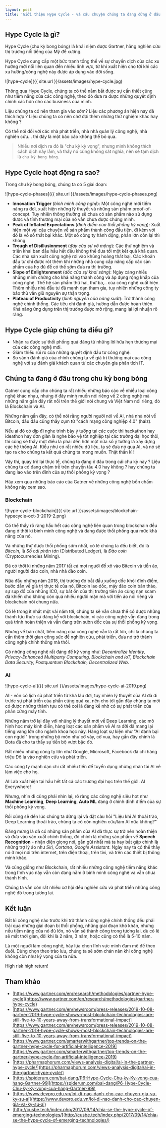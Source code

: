 ```yaml
---
layout: post
title: 'Giới thiệu Hype Cycle - và câu chuyện chúng ta đang đứng ở đâu trong chu kỳ bong bóng'
---
```


## Hype Cycle là gì?

Hype Cycle (chu kỳ bong bóng) là khái niệm được Gartner, hãng nghiên cứu thị trường nổi tiếng của Mỹ đề xướng.

Hype Cycle cung cấp một bức tranh tổng thể về sự chuyển dịch của các xu hướng mới nổi liên quan đến nhiều lĩnh vực, từ khi xuất hiện cho tới khi các xu hướng/công nghệ này được áp dụng vào đời sống.

![hype-cycle]({{ site.url }}/assets/images/hype-cycle.jpg)

Thông qua Hype Cycle, chúng ta có thể nắm bắt được sự cần thiết cũng như tiềm năng của các công nghệ, theo đó đưa ra được những quyết định chính xác hơn cho các business của mình.

Liệu chúng ta có nên tham gia vào sớm? Liệu các phương án hiện nay đã thích hợp ? Liệu chúng ta có nên chờ đợi thêm những thử nghiệm khác hay không ?

Có thể nói đối với các nhà phát triển, nhà nhà quản lý công nghệ, nhà nghiên cứu... thì đây là một báo cáo không thể bỏ qua.

> Nhiều nơi dịch ra đó là "chu kỳ kỳ vọng", nhưng mình không thích cách dịch này lắm, và thấy nó cũng không sát nghĩa, nên sẽ tạm dịch là `chu kỳ bong bóng`.

## Hype Cycle hoạt động ra sao?

Trong chu kỳ bong bóng, chúng ta có 5 giai đoạn:

![hype-cycle-phases]({{ site.url }}/assets/images/hype-cycle-phases.png)

- **Innovation Trigger** (_bình minh công nghệ_): Một công nghệ mới tiềm năng ra đời, xuất hiện những lý thuyết và những sản phẩm proof-of-concept. Tuy nhiên thông thường sẽ chưa có sản phẩm nào sử dụng được và tính thương mại của nó vẫn chưa được chứng minh.
- **Peak of Inflated Expectations** (_đỉnh điểm của thổi phồng kỳ vọng_): Xuất hiện một vài câu chuyện về sản phẩm thành công đầu tiên, đi kèm với đó là vô số thất bại khác. Một số công ty hành động, phần lớn còn lại thì không.
- **Trough of Disillusionment** (_đáy của sự vỡ mộng_): Các thử nghiệm và triển khai ban đầu hầu hết đều không thể đưa tới một kết quả khả quan. Các nhà sản xuất công nghệ rơi vào khủng hoảng thất bại. Các khoản đầu tư chỉ được rót thêm khi những nhà cung cấp nâng cấp các sản phẩm của họ đủ để có thể sớm đưa ra thị trường.
- **Slope of Enlightenment** (_dốc của sự khai sáng_): Ngày càng nhiều những minh chứng cho khả năng thành công và áp dụng rộng khắp của công nghệ. Thế hệ sản phẩm thứ hai, thứ ba,.. của công nghệ xuất hiện. Thêm nhiều nhà đầu tư đã mạnh dạn tham gia, tuy nhiên những công ty bảo thủ vẫn giữ nguyên sự thận trọng.
- **Plateau of Productivity** (_bình nguyên của năng suất_): Trở thành công nghệ chính thống. Các tiêu chí đánh giá, hướng dẫn được hoàn thiện. Khả năng ứng dụng trên thị trường được mở rộng, mang lại lợi nhuận rõ ràng.

## Hype Cycle giúp chúng ta điều gì?

- Nhận ra được sự thổi phồng quá đáng từ những lời hứa hẹn thương mại của các công nghệ mới.
- Giảm thiểu rủi ro của những quyết định đầu tư công nghệ.
- So sánh đánh giá của chính chúng ta về giá trị thương mại của công nghệ với sự đánh giá khách quan từ các chuyên gia phân tích IT.

## Chúng ta đang ở đâu trong chu kỳ bong bóng

Gatner cung cấp cho chúng ta rất nhiều những báo cáo về nhiều loại công nghệ khác nhau, nhưng ở đây mình muốn nói riêng về 2 công nghệ mà những năm gần đây rất nổi trên thế giới nói chung và Việt Nam nói riêng, đó là Blockchain và AI.

Những năm gần đây, có thể nói rằng người người nói về AI, nhà nhà nói về Bitcoin, đâu đâu cũng thấy cụm từ "cách mạng công nghiệp 4.0" (haiz).

Nếu ai đó có dịp đi nghe trình bày ý tưởng tại các cuộc thi hackathon hay ideathon hay đơn giản là nghe bảo vệ tốt nghiệp tại các trường đại học thôi, thì cũng sẽ thấy một điều là phải đến hơn một nửa số ý tưởng là xây dựng các hệ thống AI. Kiểu như có rất nhiều dữ liệu, ta sẽ đưa nó qua AI, và nó sẽ tạo ra cho chúng ta kết quả chúng ta mong muốn. Thật thần kì!

Vậy thì, quay trở lại thực tế, chúng ta đang ở đâu trong cái chu kỳ này ? Liệu chúng ta có đang chậm trễ trên chuyến tàu 4.0 hay không ? hay chúng ta đang lao vào trên đỉnh của sự thổi phồng kỳ vọng ?

Hãy xem qua những báo cáo của Gatner về những công nghệ bốn chấm không này xem sao.

### Blockchain

![hype-cycle-blockchain]({{ site.url }}/assets/images/blockchain-hypecycle-oct-3-2019-2.png)

Có thể thấy rõ ràng hầu hết các công nghệ liên quan trong blockchain đều đang ở thời kì bình minh công nghệ và đang được thổi phồng quá mức khả năng của nó.

Và những thứ được thổi phồng sớm nhất, có lẽ chúng ta đều biết, đó là _Bitcoin_, là _Sổ cái phân tán_ (Distributed Ledger), là _Đào coin_ (Cryptocurrencies Mining).

Đã có thời kì những năm 2017 tất cả mọi người đổ xô vào Bitcoin và tiền ảo, người người đào coin, nhà nhà đào coin.

Nửa đầu những năm 2018, thị trường đó bắt đầu xuống dốc khỏi đỉnh điểm, bước dần về giá trị thực tế của nó, Bitcoin lao dốc, máy đào coin bán tháo, sự sụp đổ của những ICO, sự bất ổn của thị trường tiền ảo cùng nạn scam đã khiến cho không còn quá nhiều người mặn mà với tiền ảo nói riêng và blockchain nói chung nữa.

Có lẽ trong ít nhất một vài năm tới, chúng ta sẽ vẫn chưa thể có được những thành tựu thực sự đáng kể với blockchain, vì các công nghệ vẫn đang trong quá trình hoàn thiện và vẫn đang trên sườn dốc của sự thổi phồng kỳ vọng.

Nhưng về bản chất, tiềm năng của công nghệ vẫn là rất lớn, chỉ là chúng ta cần thêm thời gian công sức để nghiên cứu, phát triển, đưa nó trở thành công nghệ chính thống mà thôi.

Có những công nghệ rất đáng để kỳ vọng như: _Decentralize Identity, Privacy-Enhanced Multiparty Computing, Blockchain and IoT, Blockchain Data Security, Postquantum Blockchain, Decentralized Web_.

### AI

![hype-cycle-ai]({{ site.url }}/assets/images/hype-cycle-ai-2019.png)

AI - vốn có lịch sử phát triển từ khá lâu đời, tuy nhiên lý thuyết của AI đã đi trước sự phát triển của phần cứng quá xa, nên cho tới gần đây chúng ta mới có được những thành tựu có thể coi là đáng kể nhờ có sự phát triển của phần cứng máy tính.

Những năm trở lại đây với những lý thuyết mới về Deep Learning, các mô hình học máy kinh điển, hàng loạt các sản phẩm về AI ra đời đã mang lại tiếng vang lớn cho ngành khoa học này. Hàng loạt sự kiện như "AI đánh bại con người" trong những bộ môn như cờ vây, cờ vua, hay gần đây chính là Dota đã cho ta thấy sự tiến bộ vượt bậc đó.

Rất nhiều những công ty lớn như Google, Microsoft, Facebook đã chỉ hàng triệu Đô la vào nghiên cứu và phát triển.

Các công ty mạnh dạn chi rất nhiều tiền để tuyển dụng những nhân tài AI về làm việc cho họ.

AI Lab xuất hiện tại hầu hết tất cả các trường đại học trên thế giới. AI Everywhere!

Nhưng, nhìn đi cũng phải nhìn lại, rõ ràng các công nghệ siêu hot như **Machine Learning**, **Deep Learning**, **Auto ML** đang ở chính đỉnh điểm của sự thổi phồng kỳ vọng.

Rồi cũng sẽ đến lúc chúng ta dừng lại và đặt câu hỏi "Liệu khi AI thoái trào, Deep Learning thoái trào, chúng ta có còn nghiên cứu/làm AI nữa không?"

Đáng mừng là đã có những sản phẩm của AI đã thực sự trở nên hoàn thiện và đưa vào sản xuất chính thống, đó chính là những sản phẩm về **Speech Recognition** - nhận diện giọng nói, gần gũi nhất mà ta hay bắt gặp chính là những trợ lý ảo như _Siri, Cortana, Google Assistant_. Ngày nay ta có thể thấy nó ở mọi nơi trên internet, trên điện thoại, trên tivi, và trên các thiết bị thông minh khác.

Và cũng giống như Blockchain, rất nhiều những công nghệ tiềm năng khác trong lĩnh vực này vẫn còn đang nằm ở bình minh công nghệ và vẫn chưa thành hình.

Chúng ta vẫn còn rất nhiều cơ hội đểu nghiên cứu và phát triển những công nghệ đó trong tương lai.

## Kết luận

Bất kì công nghệ nào trước khi trở thành công nghệ chính thống đều phải trải qua những giai đoạn bị thổi phồng, những giai đoạn khó khăn, nhưng nếu tiềm năng của nó đủ lớn, nó vẫn sẽ thành công trong tương lai, dù có lẽ sẽ mất thời gian, đôi khi là 2 năm, 3 năm, hoặc cũng có thể là 5-10 năm.

Là một người làm công nghệ, hãy lựa chọn lĩnh vực mình đam mê để theo đuổi. Đừng chọn theo trào lưu, chúng ta sẽ sớm chán nản khi công nghệ không còn như kỳ vọng của ta nữa.

High risk high return!

## Tham khảo

- [https://www.gartner.com/en/research/methodologies/gartner-hype-cycle](https://www.gartner.com/en/research/methodologies/gartner-hype-cycle)
- [https://www.gartner.com/en/newsroom/press-releases/2019-10-08-gartner-2019-hype-cycle-shows-most-blockchain-technologies-are-still-five-to-10-years-away-from-transformational-impact](https://www.gartner.com/en/newsroom/press-releases/2019-10-08-gartner-2019-hype-cycle-shows-most-blockchain-technologies-are-still-five-to-10-years-away-from-transformational-impact)
- [https://www.gartner.com/smarterwithgartner/top-trends-on-the-gartner-hype-cycle-for-artificial-intelligence-2019](https://www.gartner.com/smarterwithgartner/top-trends-on-the-gartner-hype-cycle-for-artificial-intelligence-2019)
- [https://pharmaphorum.com/views-analysis-digital/ai-in-the-gartner-hype-cycle/](https://pharmaphorum.com/views-analysis-digital/ai-in-the-gartner-hype-cycle/)
- [https://spiderum.com/bai-dang/P6-Hype-Cycle-Chu-ky-Ky-vong-cua-hang-Gartner-99i](https://spiderum.com/bai-dang/P6-Hype-Cycle-Chu-ky-Ky-vong-cua-hang-Gartner-99i)
- [https://www.devpro.edu.vn/loi-di-nao-danh-cho-cac-chuyen-gia-va-ky-su-ai](https://www.devpro.edu.vn/loi-di-nao-danh-cho-cac-chuyen-gia-va-ky-su-ai)
- [http://cusbe.tech/index.php/2017/09/14/chia-se-the-hype-cycle-of-emerging-technologies/](http://cusbe.tech/index.php/2017/09/14/chia-se-the-hype-cycle-of-emerging-technologies/)
